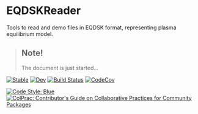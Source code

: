 # EQDSKReader

Tools to read and demo files in EQDSK format, representing plasma equilibrium model.

> ## Note!
> 
> The document is just started...
> 

[![Stable](https://img.shields.io/badge/docs-stable-blue.svg)](https://dvp2015.github.io/EQDSKReader.jl/stable/) 
[![Dev](https://img.shields.io/badge/docs-dev-blue.svg)](https://dvp2015.github.io/EQDSKReader.jl/dev/)
[![Build Status](https://github.com/dvp2015/EQDSKReader.jl/actions/workflows/CI.yml/badge.svg?branch=main)](https://github.com/dvp2015/EQDSKReader.jl/actions/workflows/CI.yml?query=branch%3Amain) 
[![CodeCov](https://codecov.io/gh/dvp2015/EQDSKReader.jl/branch/main/graph/badge.svg?token=75P0OIVTP7)](https://codecov.io/gh/dvp2015/EQDSKReader.jl)
<!-- https://codecov.io/gh/dvp2015/EQDSKReader.jl/branch/main/graphs/sunburst.svg?token=75P0OIVTP7 -->
[![Code Style: Blue](https://img.shields.io/badge/code%20style-blue-4495d1.svg)](https://github.com/invenia/BlueStyle) 
[![ColPrac: Contributor's Guide on Collaborative Practices for Community Packages](https://img.shields.io/badge/ColPrac-Contributor's%20Guide-blueviolet)](https://github.com/SciML/ColPrac)

<!--
Practices

Project Setup: https://bjack205.github.io/tutorial/2021/07/16/julia_package_setup.html

-->
